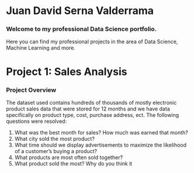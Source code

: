 # Juan David Serna Valderrama
### Welcome to my professional Data Science portfolio.
Here you can find my professional projects in the area of Data Science, Machine Learning and more.



# Project 1: Sales Analysis
### Project Overview
The dataset used contains hundreds of thousands of mostly electronic product sales data that were stored for 12 months and we have data specifically on product type, cost, purchase address, ect.
The following questions were resolved:
1. What was the best month for sales? How much was earned that month?
2. What city sold the most product?
3. What time should we display advertisements to maximize the likelihood of a customer’s buying a product?
4. What products are most often sold together?
5. What product sold the most? Why do you think it
